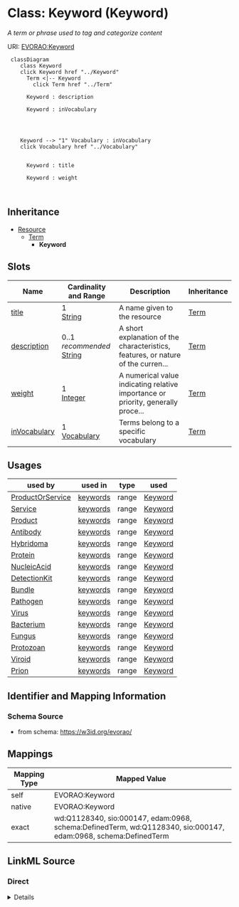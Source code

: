 

# Class: Keyword (Keyword) 


_A term or phrase used to tag and categorize content_





URI: [EVORAO:Keyword](https://w3id.org/evorao/Keyword)






```mermaid
 classDiagram
    class Keyword
    click Keyword href "../Keyword"
      Term <|-- Keyword
        click Term href "../Term"
      
      Keyword : description
        
      Keyword : inVocabulary
        
          
    
    
    Keyword --> "1" Vocabulary : inVocabulary
    click Vocabulary href "../Vocabulary"

        
      Keyword : title
        
      Keyword : weight
        
      
```





## Inheritance
* [Resource](Resource.md)
    * [Term](Term.md)
        * **Keyword**



## Slots

| Name | Cardinality and Range | Description | Inheritance |
| ---  | --- | --- | --- |
| [title](title.md) | 1 <br/> [String](String.md) | A name given to the resource | [Term](Term.md) |
| [description](description.md) | 0..1 _recommended_ <br/> [String](String.md) | A short explanation of the characteristics, features, or nature of the curren... | [Term](Term.md) |
| [weight](weight.md) | 1 <br/> [Integer](Integer.md) | A numerical value indicating relative importance or priority, generally proce... | [Term](Term.md) |
| [inVocabulary](inVocabulary.md) | 1 <br/> [Vocabulary](Vocabulary.md) | Terms belong to a specific vocabulary | [Term](Term.md) |





## Usages

| used by | used in | type | used |
| ---  | --- | --- | --- |
| [ProductOrService](ProductOrService.md) | [keywords](keywords.md) | range | [Keyword](Keyword.md) |
| [Service](Service.md) | [keywords](keywords.md) | range | [Keyword](Keyword.md) |
| [Product](Product.md) | [keywords](keywords.md) | range | [Keyword](Keyword.md) |
| [Antibody](Antibody.md) | [keywords](keywords.md) | range | [Keyword](Keyword.md) |
| [Hybridoma](Hybridoma.md) | [keywords](keywords.md) | range | [Keyword](Keyword.md) |
| [Protein](Protein.md) | [keywords](keywords.md) | range | [Keyword](Keyword.md) |
| [NucleicAcid](NucleicAcid.md) | [keywords](keywords.md) | range | [Keyword](Keyword.md) |
| [DetectionKit](DetectionKit.md) | [keywords](keywords.md) | range | [Keyword](Keyword.md) |
| [Bundle](Bundle.md) | [keywords](keywords.md) | range | [Keyword](Keyword.md) |
| [Pathogen](Pathogen.md) | [keywords](keywords.md) | range | [Keyword](Keyword.md) |
| [Virus](Virus.md) | [keywords](keywords.md) | range | [Keyword](Keyword.md) |
| [Bacterium](Bacterium.md) | [keywords](keywords.md) | range | [Keyword](Keyword.md) |
| [Fungus](Fungus.md) | [keywords](keywords.md) | range | [Keyword](Keyword.md) |
| [Protozoan](Protozoan.md) | [keywords](keywords.md) | range | [Keyword](Keyword.md) |
| [Viroid](Viroid.md) | [keywords](keywords.md) | range | [Keyword](Keyword.md) |
| [Prion](Prion.md) | [keywords](keywords.md) | range | [Keyword](Keyword.md) |






## Identifier and Mapping Information







### Schema Source


* from schema: https://w3id.org/evorao/




## Mappings

| Mapping Type | Mapped Value |
| ---  | ---  |
| self | EVORAO:Keyword |
| native | EVORAO:Keyword |
| exact | wd:Q1128340, sio:000147, edam:0968, schema:DefinedTerm, wd:Q1128340, sio:000147, edam:0968, schema:DefinedTerm |







## LinkML Source

<!-- TODO: investigate https://stackoverflow.com/questions/37606292/how-to-create-tabbed-code-blocks-in-mkdocs-or-sphinx -->

### Direct

<details>
```yaml
name: Keyword
description: A term or phrase used to tag and categorize content
title: Keyword
from_schema: https://w3id.org/evorao/
exact_mappings:
- wd:Q1128340
- sio:000147
- edam:0968
- schema:DefinedTerm
- wd:Q1128340
- sio:000147
- edam:0968
- schema:DefinedTerm
is_a: Term

```
</details>

### Induced

<details>
```yaml
name: Keyword
description: A term or phrase used to tag and categorize content
title: Keyword
from_schema: https://w3id.org/evorao/
exact_mappings:
- wd:Q1128340
- sio:000147
- edam:0968
- schema:DefinedTerm
- wd:Q1128340
- sio:000147
- edam:0968
- schema:DefinedTerm
is_a: Term
attributes:
  title:
    name: title
    description: A name given to the resource
    title: title
    comments:
    - 'The title of the item should be as short and descriptive as possible. E.g.
      for virus products it should basically be based on the following Pattern: ''Virus
      name'', ''virus host type'', ''collection year'', ''country of collection''
      ex ''suspected epidemiological origin'', ''genotype'', ''strain'', ''variant
      name or specific feature'
    from_schema: https://w3id.org/evorao/
    exact_mappings:
    - schema:name
    - rdfs:label
    rank: 1000
    slot_uri: dct:title
    alias: title
    owner: Keyword
    domain_of:
    - Term
    - Dataset
    - DataService
    - Publication
    - License
    - Certification
    range: string
    required: true
    multivalued: false
  description:
    name: description
    description: A short explanation of the characteristics, features, or nature of
      the current item
    title: description
    comments:
    - Describe this item in few lines. This description will serve as a summary to
      present the resource.
    from_schema: https://w3id.org/evorao/
    exact_mappings:
    - schema:description
    close_mappings:
    - schema:description
    rank: 1000
    slot_uri: dct:description
    alias: description
    owner: Keyword
    domain_of:
    - Term
    - Dataset
    - DataService
    - PersonOrOrganization
    - File
    - ContactPoint
    - License
    - Certification
    range: string
    required: false
    recommended: true
    multivalued: false
  weight:
    name: weight
    description: A numerical value indicating relative importance or priority, generally
      processed in ascending order. This weight helps prioritize content when organizing
      or processing data. Its value can be negative, with a default set to 0
    title: weight
    comments:
    - The lowest weighted Data providers are triggered first, this may be usefull
      to populate at first entities that are referenced by others (e.g. Version ahead
      of Rank ahead of Taxon)
    from_schema: https://w3id.org/evorao/
    close_mappings:
    - adms:status
    rank: 1000
    ifabsent: int(0)
    alias: weight
    owner: Keyword
    domain_of:
    - Term
    - DataProvider
    range: integer
    required: true
    multivalued: false
  inVocabulary:
    name: inVocabulary
    description: Terms belong to a specific vocabulary
    title: in Vocabulary
    from_schema: https://w3id.org/evorao/
    close_mappings:
    - wdp:P972
    related_mappings:
    - dct:isReferencedBy
    broad_mappings:
    - dct:isPartOf
    rank: 1000
    alias: inVocabulary
    owner: Keyword
    domain_of:
    - Term
    range: Vocabulary
    required: true
    multivalued: false

```
</details>